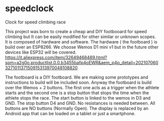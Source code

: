 # speedclock
Clock for speed climbing race

This project was born to create a cheap and DIY footbooard for speed climbing but It can be easily modified for other similar or unknown scopes. It is composed of hardware and software. The hardware ( the footboard ) is build over an ESP8266.
We choose Wemos D1 mini v1 but in the future other devices like ESP32 will be covered.
https://it.aliexpress.com/item/32649468489.html?spm=a2g0o.productlist.0.0.b3455bafp4oEWR&aem_p4p_detail=202107060327101137150915313970048108820

The footboard is a DIY footboard. We are making some prototypes and instructions to build will be included soon.
Anyway the footboard is build over the Wemos + 2 buttons. The first one acts as a trigger when the athlete starts and the second one is a stop button that stops the time when the athlete stops the race. The start button is linked to the wemos in D3 and GND. The stop button D4 and GND. No resistances is needed between. All buttons are NO buttons (Normally Open). The display is replaced by an Android app that can be loaded on a tablet or just a smartphone.
